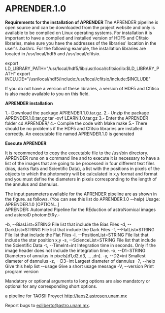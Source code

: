 # APRENDER.1.0

**Requirements for the installation of APRENDER**
The APRENDER pipeline is open source and can be downloaded from the project website and only is available to be compiled on Linux operating systems. For installation it is important to have a compiled and installed version of HDF5 and Cfitsio libraries, make sure you have the addresses of the libraries' location in the user's .bashrc. For the following example, the installation libraries are located in /usr/local/hdf5 and /usr/local/cfitsio.

export LD_LIBRARY_PATH="/usr/local/hdf5/lib:/usr/local/cfitsio/lib:$LD_LIBRARY_PATH"
export INCLUDE="/usr/local/hdf5/include:/usr/local/cfitsio/include:$INCLUDE"

If you do not have a version of these libraries, a version of HDF5 and Cfitiso is also made available to you on this field.

**APRENDER installation** 

1.- Download the package APRENDER.1.0.tar.gz.
2.- Unzip the package APRENDER.1.0.tar.gz
	 tar -xvf LEARN.1.0.tar.gz
3.- Enter the APRENDER folder
	 cd APRENDER/
4.- Compile the code with Make
	 make
5.- There should be no problems if the HDF5 and Cfitsio libraries are installed correctly. An executable file named APRENDER.1.0 is generated


**Execute APRENDER**

It is recommended to copy the executable file to the /usr/bin directory. APRENDER runs on a command line and to execute it is necessary to have a list of the images that are going to be processed in four different text files (bias, darks flats and Scientific Data), a list with the positions in pixels of the objects to which the photometry will be calculated in x,y format and format and you must define the diameters in pixels corresponding to the length of the annulus and dannulus.

The input parameters available for the APRENDER pipeline are as shown in the figure.
 as follows. (You can see this list do APRENDER.1.0 --help)
Usage: APRENDER.1.0 [OPTION...]  
APRENDER: Automated Pipeline for the REduction of astroNomical images and
asteroiD photomEtRy.-

  -b, --BiasList=STRING          File list that include the Bias Files
  -d, --DarkList=STRING          File list that include the Dark Files
  -f, --FlatList=STRING             File list that include the Flat Files
  -l, --PositionList=STRING      File list that include the star position x,y
  -s, --ScienceList=STRING     File list that include the Scientific Data
  -t, --TimeInt=int                      Integration time in seconds. Only if the image
                                                header does not include the integration time.
  -x, --D1=STRING            Diameters of annulus in pixels[d1,d2,d3, ... ,dn].
  -y, --D2=int                      Smallest diameter of dannulus
  -z, --D3=int                      Largest diameter of dannulus
  -?, --help                          Give this help list
      --usage                        Give a short usage message
  -V, --version                     Print program version

Mandatory or optional arguments to long options are also mandatory or optional
for any corresponding short options.

a pipeline for  TAOSII Proyect http://taos2.astrosen.unam.mx

Report bugs to <edilberto@astro.unam.mx>.
